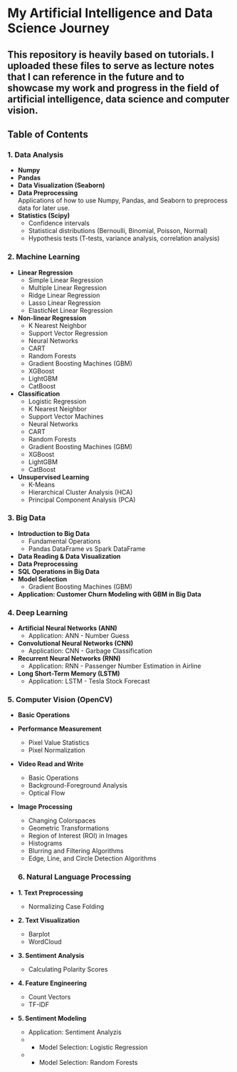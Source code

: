 # My Artificial Intelligence and Data Science Journey

This repository is heavily based on tutorials. 
I uploaded these files to serve as lecture notes that I can reference in the future 
and to showcase my work and progress in the field of artificial intelligence, data science and computer vision.
---

## Table of Contents

### 1. Data Analysis
- **Numpy**
- **Pandas**
- **Data Visualization (Seaborn)**
- **Data Preprocessing**  
  Applications of how to use Numpy, Pandas, and Seaborn to preprocess data for later use.
- **Statistics (Scipy)**  
  - Confidence intervals  
  - Statistical distributions (Bernoulli, Binomial, Poisson, Normal)  
  - Hypothesis tests (T-tests, variance analysis, correlation analysis)

### 2. Machine Learning
- **Linear Regression**  
  - Simple Linear Regression  
  - Multiple Linear Regression  
  - Ridge Linear Regression  
  - Lasso Linear Regression  
  - ElasticNet Linear Regression
- **Non-linear Regression**  
  - K Nearest Neighbor  
  - Support Vector Regression  
  - Neural Networks  
  - CART  
  - Random Forests  
  - Gradient Boosting Machines (GBM)  
  - XGBoost  
  - LightGBM  
  - CatBoost
- **Classification**  
  - Logistic Regression  
  - K Nearest Neighbor  
  - Support Vector Machines  
  - Neural Networks  
  - CART  
  - Random Forests  
  - Gradient Boosting Machines (GBM)  
  - XGBoost  
  - LightGBM  
  - CatBoost
- **Unsupervised Learning**  
  - K-Means  
  - Hierarchical Cluster Analysis (HCA)  
  - Principal Component Analysis (PCA)

### 3. Big Data
- **Introduction to Big Data**  
  - Fundamental Operations  
  - Pandas DataFrame vs Spark DataFrame
- **Data Reading & Data Visualization**
- **Data Preprocessing**
- **SQL Operations in Big Data**
- **Model Selection**  
  - Gradient Boosting Machines (GBM)
- **Application: Customer Churn Modeling with GBM in Big Data**

### 4. Deep Learning
- **Artificial Neural Networks (ANN)**  
  - Application: ANN - Number Guess
- **Convolutional Neural Networks (CNN)**  
  - Application: CNN - Garbage Classification
- **Recurrent Neural Networks (RNN)**  
  - Application: RNN - Passenger Number Estimation in Airline
- **Long Short-Term Memory (LSTM)**  
  - Application: LSTM - Tesla Stock Forecast

### 5. Computer Vision (OpenCV)
- **Basic Operations**
- **Performance Measurement**  
  - Pixel Value Statistics  
  - Pixel Normalization
- **Video Read and Write**  
  - Basic Operations  
  - Background-Foreground Analysis  
  - Optical Flow
- **Image Processing**  
  - Changing Colorspaces  
  - Geometric Transformations  
  - Region of Interest (ROI) in Images  
  - Histograms  
  - Blurring and Filtering Algorithms  
  - Edge, Line, and Circle Detection Algorithms

  ### 6. Natural Language Processing
- **1. Text Preprocessing**
  - Normalizing Case Folding
- **2. Text Visualization**
  - Barplot
  - WordCloud
- **3. Sentiment Analysis**
  - Calculating Polarity Scores
- **4. Feature Engineering**
  - Count Vectors
  - TF-IDF
- **5. Sentiment Modeling**
  - Application: Sentiment Analyzis
  - - Model Selection: Logistic Regression
  - - Model Selection: Random Forests